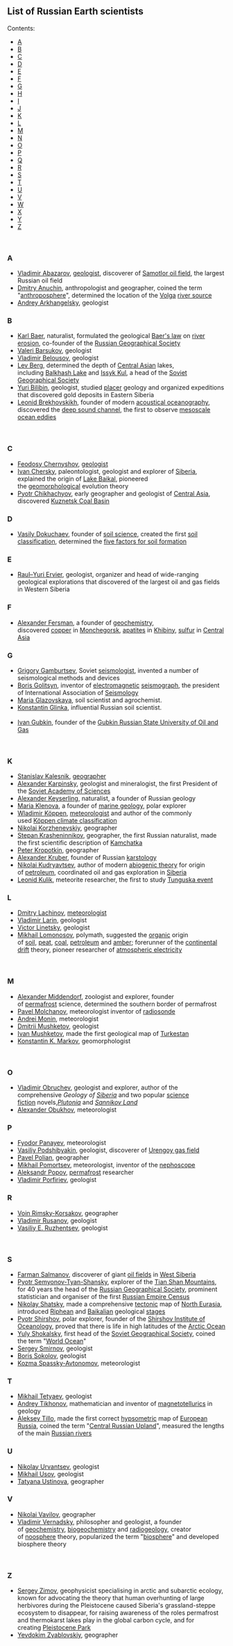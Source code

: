 <h2>List of Russian Earth scientists </h2>
<div id="toctitle" class="toctitle"><span id="tocheading">Contents:&nbsp;</span></div>
<ul>
<li><a href="#A">A</a></li>
<li><a href="#B">B</a></li>
<li><a href="#C">C</a></li>
<li><a href="#D">D</a></li>
<li><a href="#E">E</a></li>
<li><a href="#F">F</a></li>
<li><a href="#G">G</a></li>
<li><a href="#H">H</a></li>
<li><a href="#I">I</a></li>
<li><a href="#J">J</a></li>
<li><a href="#K">K</a></li>
<li><a href="#L">L</a></li>
<li><a href="#M">M</a></li>
<li><a href="#N">N</a></li>
<li><a href="#O">O</a></li>
<li><a href="#P">P</a></li>
<li><a href="#Q">Q</a></li>
<li><a href="#R">R</a></li>
<li><a href="#S">S</a></li>
<li><a href="#T">T</a></li>
<li><a href="#U">U</a></li>
<li><a href="#V">V</a></li>
<li><a href="#W">W</a></li>
<li><a href="#X">X</a></li>
<li><a href="#Y">Y</a></li>
<li><a href="#Z">Z</a></li>
</ul>
</br>
<h3><span id="A" class="mw-headline">A</span></h3>
<ul>
<li><a title="Vladimir Abazarov" href="https://en.wikipedia.org/wiki/Vladimir_Abazarov">Vladimir Abazarov</a>,&nbsp;<a title="Geologist" href="https://en.wikipedia.org/wiki/Geologist">geologist</a>, discoverer of&nbsp;<a class="mw-redirect" title="Samotlor oil field" href="https://en.wikipedia.org/wiki/Samotlor_oil_field">Samotlor oil field</a>, the largest Russian oil field</li>
<li><a title="Dmitry Anuchin" href="https://en.wikipedia.org/wiki/Dmitry_Anuchin">Dmitry Anuchin</a>, anthropologist and geographer, coined the term "<a title="Anthroposphere" href="https://en.wikipedia.org/wiki/Anthroposphere">anthroposphere</a>", determined the location of the&nbsp;<a title="Volga" href="https://en.wikipedia.org/wiki/Volga">Volga</a>&nbsp;<a title="River source" href="https://en.wikipedia.org/wiki/River_source">river source</a></li>
<li><a title="Andrey Arkhangelsky" href="https://en.wikipedia.org/wiki/Andrey_Arkhangelsky">Andrey Arkhangelsky</a>, geologist</li>
</ul>
<h3><span id="B" class="mw-headline">B</span></h3>
<ul>
<li><a class="mw-redirect" title="Karl Baer" href="https://en.wikipedia.org/wiki/Karl_Baer">Karl Baer</a>, naturalist, formulated the geological&nbsp;<a class="mw-redirect" title="Baer's law" href="https://en.wikipedia.org/wiki/Baer%27s_law">Baer's law</a>&nbsp;on&nbsp;<a class="mw-redirect" title="River erosion" href="https://en.wikipedia.org/wiki/River_erosion">river erosion</a>, co-founder of the&nbsp;<a title="Russian Geographical Society" href="https://en.wikipedia.org/wiki/Russian_Geographical_Society">Russian Geographical Society</a></li>
<li><a title="Valeri Barsukov" href="https://en.wikipedia.org/wiki/Valeri_Barsukov">Valeri Barsukov</a>, geologist</li>
<li><a title="Vladimir Belousov" href="https://en.wikipedia.org/wiki/Vladimir_Belousov">Vladimir Belousov</a>, geologist</li>
<li><a title="Lev Berg" href="https://en.wikipedia.org/wiki/Lev_Berg">Lev Berg</a>, determined the depth of&nbsp;<a title="Central Asia" href="https://en.wikipedia.org/wiki/Central_Asia">Central Asian</a>&nbsp;lakes, including&nbsp;<a class="mw-redirect" title="Balkhash Lake" href="https://en.wikipedia.org/wiki/Balkhash_Lake">Balkhash Lake</a>&nbsp;and&nbsp;<a class="mw-redirect" title="Issyk Kul" href="https://en.wikipedia.org/wiki/Issyk_Kul">Issyk Kul</a>, a head of the&nbsp;<a class="mw-redirect" title="Soviet Geographical Society" href="https://en.wikipedia.org/wiki/Soviet_Geographical_Society">Soviet Geographical Society</a></li>
<li><a title="Yuri Alexandrovich Bilibin" href="https://en.wikipedia.org/wiki/Yuri_Alexandrovich_Bilibin">Yuri Bilibin</a>, geologist, studied&nbsp;<a title="Placer deposit" href="https://en.wikipedia.org/wiki/Placer_deposit">placer</a>&nbsp;geology and organized expeditions that discovered gold deposits in Eastern Siberia</li>
<li><a title="Leonid Brekhovskikh" href="https://en.wikipedia.org/wiki/Leonid_Brekhovskikh">Leonid Brekhovskikh</a>, founder of modern&nbsp;<a title="Acoustical oceanography" href="https://en.wikipedia.org/wiki/Acoustical_oceanography">acoustical oceanography</a>, discovered the&nbsp;<a class="mw-redirect" title="Deep sound channel" href="https://en.wikipedia.org/wiki/Deep_sound_channel">deep sound channel</a>, the first to observe&nbsp;<a class="mw-redirect" title="Mesoscale ocean eddies" href="https://en.wikipedia.org/wiki/Mesoscale_ocean_eddies">mesoscale ocean eddies</a></li>
</ul>
<div class="thumb tright">&nbsp;</div>
<h3><span id="C" class="mw-headline">C</span></h3>
<ul>
<li><a class="mw-redirect" title="Feodosy Chernyshov" href="https://en.wikipedia.org/wiki/Feodosy_Chernyshov">Feodosy Chernyshov</a>,&nbsp;<a title="Geologist" href="https://en.wikipedia.org/wiki/Geologist">geologist</a></li>
<li><a class="mw-redirect" title="Ivan Chersky" href="https://en.wikipedia.org/wiki/Ivan_Chersky">Ivan Chersky</a>, paleontologist, geologist and explorer of&nbsp;<a title="Siberia" href="https://en.wikipedia.org/wiki/Siberia">Siberia</a>, explained the origin of&nbsp;<a title="Lake Baikal" href="https://en.wikipedia.org/wiki/Lake_Baikal">Lake Baikal</a>, pioneered the&nbsp;<a class="mw-redirect" title="Geomorphological" href="https://en.wikipedia.org/wiki/Geomorphological">geomorphological</a>&nbsp;evolution theory</li>
<li><a title="Pyotr Chikhachyov" href="https://en.wikipedia.org/wiki/Pyotr_Chikhachyov">Pyotr Chikhachyov</a>, early geographer and geologist of&nbsp;<a title="Central Asia" href="https://en.wikipedia.org/wiki/Central_Asia">Central Asia</a>, discovered&nbsp;<a class="mw-redirect" title="Kuznetsk Coal Basin" href="https://en.wikipedia.org/wiki/Kuznetsk_Coal_Basin">Kuznetsk Coal Basin</a></li>
</ul>
<h3><span id="D" class="mw-headline">D</span></h3>
<ul>
<li><a title="Vasily Dokuchaev" href="https://en.wikipedia.org/wiki/Vasily_Dokuchaev">Vasily Dokuchaev</a>, founder of&nbsp;<a title="Soil science" href="https://en.wikipedia.org/wiki/Soil_science">soil science</a>, created the first&nbsp;<a title="Soil classification" href="https://en.wikipedia.org/wiki/Soil_classification">soil classification</a>, determined the&nbsp;<a class="mw-redirect" title="Clorpt" href="https://en.wikipedia.org/wiki/Clorpt">five factors for soil formation</a></li>
</ul>
<h3><span id="E" class="mw-headline">E</span></h3>
<ul>
<li><a class="mw-redirect" title="Raul&ndash;Yuri Georgievich Ervier" href="https://en.wikipedia.org/wiki/Raul%E2%80%93Yuri_Georgievich_Ervier">Raul&ndash;Yuri Ervier</a>, geologist, organizer and head of wide-ranging geological explorations that discovered of the largest oil and gas fields in Western Siberia</li>
</ul>
<h3><span id="F" class="mw-headline">F</span></h3>
<ul>
<li><a title="Alexander Fersman" href="https://en.wikipedia.org/wiki/Alexander_Fersman">Alexander Fersman</a>, a founder of&nbsp;<a title="Geochemistry" href="https://en.wikipedia.org/wiki/Geochemistry">geochemistry</a>, discovered&nbsp;<a title="Copper" href="https://en.wikipedia.org/wiki/Copper">copper</a>&nbsp;in&nbsp;<a title="Monchegorsk" href="https://en.wikipedia.org/wiki/Monchegorsk">Monchegorsk</a>,&nbsp;<a title="Apatite" href="https://en.wikipedia.org/wiki/Apatite">apatites</a>&nbsp;in&nbsp;<a title="Khibiny Mountains" href="https://en.wikipedia.org/wiki/Khibiny_Mountains">Khibiny</a>,&nbsp;<a title="Sulfur" href="https://en.wikipedia.org/wiki/Sulfur">sulfur</a>&nbsp;in&nbsp;<a title="Central Asia" href="https://en.wikipedia.org/wiki/Central_Asia">Central Asia</a></li>
</ul>
<h3><span id="G" class="mw-headline">G</span></h3>
<ul>
<li><a title="Grigory Gamburtsev" href="https://en.wikipedia.org/wiki/Grigory_Gamburtsev">Grigory Gamburtsev</a>, Soviet&nbsp;<a class="mw-redirect" title="Seismologist" href="https://en.wikipedia.org/wiki/Seismologist">seismologist</a>, invented a number of seismological methods and devices</li>
<li><a class="mw-redirect" title="Boris Borisovich Galitzine" href="https://en.wikipedia.org/wiki/Boris_Borisovich_Galitzine">Boris Golitsyn</a>, inventor of&nbsp;<a title="Electromagnetism" href="https://en.wikipedia.org/wiki/Electromagnetism">electromagnetic</a>&nbsp;<a class="mw-redirect" title="Seismograph" href="https://en.wikipedia.org/wiki/Seismograph">seismograph</a>, the president of International Association of&nbsp;<a title="Seismology" href="https://en.wikipedia.org/wiki/Seismology">Seismology</a></li>
<li><a title="Maria Glazovskaya" href="https://en.wikipedia.org/wiki/Maria_Glazovskaya">Maria Glazovskaya</a>, soil scientist and agrochemist.</li>
<li><a title="Konstantin Glinka" href="https://en.wikipedia.org/wiki/Konstantin_Glinka">Konstantin Glinka</a>, influential Russian soil scientist.
<div class="thumb tright">&nbsp;</div>
</li>
<li><a title="Ivan Gubkin" href="https://en.wikipedia.org/wiki/Ivan_Gubkin">Ivan Gubkin</a>, founder of the&nbsp;<a title="Gubkin Russian State University of Oil and Gas" href="https://en.wikipedia.org/wiki/Gubkin_Russian_State_University_of_Oil_and_Gas">Gubkin Russian State University of Oil and Gas</a></li>
</ul>
<div class="thumb tright">&nbsp;</div>
<h3><span id="K" class="mw-headline">K</span></h3>
<ul>
<li><a title="Stanislav Kalesnik" href="https://en.wikipedia.org/wiki/Stanislav_Kalesnik">Stanislav Kalesnik</a>,&nbsp;<a title="Geographer" href="https://en.wikipedia.org/wiki/Geographer">geographer</a></li>
<li><a title="Alexander Karpinsky" href="https://en.wikipedia.org/wiki/Alexander_Karpinsky">Alexander Karpinsky</a>, geologist and mineralogist, the first President of the&nbsp;<a class="mw-redirect" title="Soviet Academy of Sciences" href="https://en.wikipedia.org/wiki/Soviet_Academy_of_Sciences">Soviet Academy of Sciences</a></li>
<li><a class="mw-redirect" title="Alexander Keyserling" href="https://en.wikipedia.org/wiki/Alexander_Keyserling">Alexander Keyserling</a>, naturalist, a founder of Russian geology</li>
<li><a title="Maria Klenova" href="https://en.wikipedia.org/wiki/Maria_Klenova">Maria Klenova</a>, a founder of&nbsp;<a title="Marine geology" href="https://en.wikipedia.org/wiki/Marine_geology">marine geology</a>, polar explorer</li>
<li><a title="Wladimir K&ouml;ppen" href="https://en.wikipedia.org/wiki/Wladimir_K%C3%B6ppen">Wladimir K&ouml;ppen</a>,&nbsp;<a title="Meteorologist" href="https://en.wikipedia.org/wiki/Meteorologist">meteorologist</a>&nbsp;and author of the commonly used&nbsp;<a title="K&ouml;ppen climate classification" href="https://en.wikipedia.org/wiki/K%C3%B6ppen_climate_classification">K&ouml;ppen climate classification</a></li>
<li><a title="Nikolai Korzhenevskiy" href="https://en.wikipedia.org/wiki/Nikolai_Korzhenevskiy">Nikolai Korzhenevskiy</a>, geographer</li>
<li><a title="Stepan Krasheninnikov" href="https://en.wikipedia.org/wiki/Stepan_Krasheninnikov">Stepan Krasheninnikov</a>, geographer, the first Russian naturalist, made the first scientific description of&nbsp;<a class="mw-redirect" title="Kamchatka" href="https://en.wikipedia.org/wiki/Kamchatka">Kamchatka</a></li>
<li><a title="Peter Kropotkin" href="https://en.wikipedia.org/wiki/Peter_Kropotkin">Peter Kropotkin</a>, geographer</li>
<li><a title="Alexander Kruber" href="https://en.wikipedia.org/wiki/Alexander_Kruber">Alexander Kruber</a>, founder of Russian&nbsp;<a class="mw-redirect" title="Karstology" href="https://en.wikipedia.org/wiki/Karstology">karstology</a></li>
<li><a title="Nikolai Kudryavtsev" href="https://en.wikipedia.org/wiki/Nikolai_Kudryavtsev">Nikolai Kudryavtsev</a>, author of modern&nbsp;<a class="mw-redirect" title="Abiogenic theory" href="https://en.wikipedia.org/wiki/Abiogenic_theory">abiogenic theory</a>&nbsp;for origin of&nbsp;<a title="Petroleum" href="https://en.wikipedia.org/wiki/Petroleum">petroleum</a>, coordinated oil and gas exploration in&nbsp;<a title="Siberia" href="https://en.wikipedia.org/wiki/Siberia">Siberia</a></li>
<li><a title="Leonid Kulik" href="https://en.wikipedia.org/wiki/Leonid_Kulik">Leonid Kulik</a>, meteorite researcher, the first to study&nbsp;<a title="Tunguska event" href="https://en.wikipedia.org/wiki/Tunguska_event">Tunguska event</a></li>
</ul>
<h3><span id="L" class="mw-headline">L</span></h3>
<ul>
<li><a title="Dmitry Lachinov" href="https://en.wikipedia.org/wiki/Dmitry_Lachinov">Dmitry Lachinov</a>,&nbsp;<a title="Meteorologist" href="https://en.wikipedia.org/wiki/Meteorologist">meteorologist</a></li>
<li><a title="Vladimir Larin" href="https://en.wikipedia.org/wiki/Vladimir_Larin">Vladimir Larin</a>, geologist</li>
<li><a title="Victor Linetsky" href="https://en.wikipedia.org/wiki/Victor_Linetsky">Victor Linetsky</a>, geologist</li>
<li><a title="Mikhail Lomonosov" href="https://en.wikipedia.org/wiki/Mikhail_Lomonosov">Mikhail Lomonosov</a>, polymath, suggested the&nbsp;<a title="Organism" href="https://en.wikipedia.org/wiki/Organism">organic</a>&nbsp;origin of&nbsp;<a title="Soil" href="https://en.wikipedia.org/wiki/Soil">soil</a>,&nbsp;<a title="Peat" href="https://en.wikipedia.org/wiki/Peat">peat</a>,&nbsp;<a title="Coal" href="https://en.wikipedia.org/wiki/Coal">coal</a>,&nbsp;<a title="Petroleum" href="https://en.wikipedia.org/wiki/Petroleum">petroleum</a>&nbsp;and&nbsp;<a title="Amber" href="https://en.wikipedia.org/wiki/Amber">amber</a>; forerunner of the&nbsp;<a title="Continental drift" href="https://en.wikipedia.org/wiki/Continental_drift">continental drift</a>&nbsp;theory, pioneer researcher of&nbsp;<a title="Atmospheric electricity" href="https://en.wikipedia.org/wiki/Atmospheric_electricity">atmospheric electricity</a></li>
</ul>
<div class="thumb tright">&nbsp;</div>
<h3><span id="M" class="mw-headline">M</span></h3>
<ul>
<li><a class="mw-redirect" title="Alexander Middendorf" href="https://en.wikipedia.org/wiki/Alexander_Middendorf">Alexander Middendorf</a>, zoologist and explorer, founder of&nbsp;<a title="Permafrost" href="https://en.wikipedia.org/wiki/Permafrost">permafrost</a>&nbsp;science, determined the southern border of permafrost</li>
<li><a title="Pavel Molchanov" href="https://en.wikipedia.org/wiki/Pavel_Molchanov">Pavel Molchanov</a>, meteorologist inventor of&nbsp;<a title="Radiosonde" href="https://en.wikipedia.org/wiki/Radiosonde">radiosonde</a></li>
<li><a title="Andrei Monin" href="https://en.wikipedia.org/wiki/Andrei_Monin">Andrei Monin</a>, meteorologist</li>
<li><a class="mw-redirect" title="Dmitrii Mushketov" href="https://en.wikipedia.org/wiki/Dmitrii_Mushketov">Dmitrii Mushketov</a>, geologist</li>
<li><a title="Ivan Mushketov" href="https://en.wikipedia.org/wiki/Ivan_Mushketov">Ivan Mushketov</a>, made the first geological map of&nbsp;<a title="Turkestan" href="https://en.wikipedia.org/wiki/Turkestan">Turkestan</a></li>
<li><a class="mw-redirect" title="Konstantin Konstatinovich Markov" href="https://en.wikipedia.org/wiki/Konstantin_Konstatinovich_Markov">Konstantin K. Markov</a>, geomorphologist</li>
</ul>
<div class="thumb tright">&nbsp;</div>
<h3><span id="O" class="mw-headline">O</span></h3>
<ul>
<li><a title="Vladimir Obruchev" href="https://en.wikipedia.org/wiki/Vladimir_Obruchev">Vladimir Obruchev</a>, geologist and explorer, author of the comprehensive&nbsp;<em>Geology of&nbsp;<a title="Siberia" href="https://en.wikipedia.org/wiki/Siberia">Siberia</a></em>&nbsp;and two popular&nbsp;<a title="Science fiction" href="https://en.wikipedia.org/wiki/Science_fiction">science fiction</a>&nbsp;novels,<em><a title="Hollow Earth" href="https://en.wikipedia.org/wiki/Hollow_Earth">Plutonia</a></em>&nbsp;and&nbsp;<em><a title="Sannikov Land" href="https://en.wikipedia.org/wiki/Sannikov_Land">Sannikov Land</a></em></li>
<li><a title="Alexander Obukhov" href="https://en.wikipedia.org/wiki/Alexander_Obukhov">Alexander Obukhov</a>, meteorologist</li>
</ul>
<h3><span id="P" class="mw-headline">P</span></h3>
<ul>
<li><a title="Fyodor Panayev" href="https://en.wikipedia.org/wiki/Fyodor_Panayev">Fyodor Panayev</a>, meteorologist</li>
<li><a class="mw-redirect" title="Vasiliy Podshibyakin" href="https://en.wikipedia.org/wiki/Vasiliy_Podshibyakin">Vasiliy Podshibyakin</a>, geologist, discoverer of&nbsp;<a title="Urengoy gas field" href="https://en.wikipedia.org/wiki/Urengoy_gas_field">Urengoy gas field</a></li>
<li><a title="Pavel Polian" href="https://en.wikipedia.org/wiki/Pavel_Polian">Pavel Polian</a>, geographer</li>
<li><a title="Mikhail Pomortsev" href="https://en.wikipedia.org/wiki/Mikhail_Pomortsev">Mikhail Pomortsev</a>, meteorologist, inventor of the&nbsp;<a title="Nephoscope" href="https://en.wikipedia.org/wiki/Nephoscope">nephoscope</a></li>
<li><a title="Aleksandr Iosifovich Popov" href="https://en.wikipedia.org/wiki/Aleksandr_Iosifovich_Popov">Aleksandr Popov</a>,&nbsp;<a title="Permafrost" href="https://en.wikipedia.org/wiki/Permafrost">permafrost</a>&nbsp;researcher</li>
<li><a title="Vladimir Porfiriev" href="https://en.wikipedia.org/wiki/Vladimir_Porfiriev">Vladimir Porfiriev</a>, geologist</li>
</ul>
<h3><span id="R" class="mw-headline">R</span></h3>
<ul>
<li><a title="Voin Rimsky-Korsakov" href="https://en.wikipedia.org/wiki/Voin_Rimsky-Korsakov">Voin Rimsky-Korsakov</a>, geographer</li>
<li><a title="Vladimir Rusanov" href="https://en.wikipedia.org/wiki/Vladimir_Rusanov">Vladimir Rusanov</a>, geologist</li>
<li><a class="mw-redirect" title="Vasiliy E. Ruzhentsev" href="https://en.wikipedia.org/wiki/Vasiliy_E._Ruzhentsev">Vasiliy E. Ruzhentsev</a>, geologist</li>
</ul>
<div class="thumb tright">&nbsp;</div>
<h3><span id="S" class="mw-headline">S</span></h3>
<ul>
<li><a title="Farman Salmanov" href="https://en.wikipedia.org/wiki/Farman_Salmanov">Farman Salmanov</a>, discoverer of giant&nbsp;<a class="mw-redirect" title="Oil fields" href="https://en.wikipedia.org/wiki/Oil_fields">oil fields</a>&nbsp;in&nbsp;<a title="West Siberian Plain" href="https://en.wikipedia.org/wiki/West_Siberian_Plain">West Siberia</a></li>
<li><a title="Pyotr Semyonov-Tyan-Shansky" href="https://en.wikipedia.org/wiki/Pyotr_Semyonov-Tyan-Shansky">Pyotr Semyonov-Tyan-Shansky</a>, explorer of the&nbsp;<a class="mw-redirect" title="Tian Shan Mountains" href="https://en.wikipedia.org/wiki/Tian_Shan_Mountains">Tian Shan Mountains</a>, for 40 years the head of the&nbsp;<a title="Russian Geographical Society" href="https://en.wikipedia.org/wiki/Russian_Geographical_Society">Russian Geographical Society</a>, prominent statistician and organiser of the first&nbsp;<a title="Russian Empire Census" href="https://en.wikipedia.org/wiki/Russian_Empire_Census">Russian Empire Census</a></li>
<li><a title="Nikolay Shatsky" href="https://en.wikipedia.org/wiki/Nikolay_Shatsky">Nikolay Shatsky</a>, made a comprehensive&nbsp;<a class="mw-redirect" title="Tectonic" href="https://en.wikipedia.org/wiki/Tectonic">tectonic</a>&nbsp;map of&nbsp;<a class="mw-redirect" title="North Eurasia" href="https://en.wikipedia.org/wiki/North_Eurasia">North Eurasia</a>, introduced&nbsp;<a title="Riphean (stage)" href="https://en.wikipedia.org/wiki/Riphean_(stage)">Riphean</a>&nbsp;and&nbsp;<a class="mw-redirect" title="Baikalian" href="https://en.wikipedia.org/wiki/Baikalian">Baikalian</a>&nbsp;geological&nbsp;<a title="Stage (stratigraphy)" href="https://en.wikipedia.org/wiki/Stage_(stratigraphy)">stages</a></li>
<li><a title="Pyotr Shirshov" href="https://en.wikipedia.org/wiki/Pyotr_Shirshov">Pyotr Shirshov</a>, polar explorer, founder of the&nbsp;<a title="Shirshov Institute of Oceanology" href="https://en.wikipedia.org/wiki/Shirshov_Institute_of_Oceanology">Shirshov Institute of Oceanology</a>, proved that there is life in high latitudes of the&nbsp;<a title="Arctic Ocean" href="https://en.wikipedia.org/wiki/Arctic_Ocean">Arctic Ocean</a></li>
<li><a title="Yuly Shokalsky" href="https://en.wikipedia.org/wiki/Yuly_Shokalsky">Yuly Shokalsky</a>, first head of the&nbsp;<a class="mw-redirect" title="Soviet Geographical Society" href="https://en.wikipedia.org/wiki/Soviet_Geographical_Society">Soviet Geographical Society</a>, coined the term "<a title="World Ocean" href="https://en.wikipedia.org/wiki/World_Ocean">World Ocean</a>"</li>
<li><a class="mw-redirect" title="Sergey Sergeyevich Smirnov (geologist)" href="https://en.wikipedia.org/wiki/Sergey_Sergeyevich_Smirnov_(geologist)">Sergey Smirnov</a>, geologist</li>
<li><a title="Boris Sergeyevich Sokolov" href="https://en.wikipedia.org/wiki/Boris_Sergeyevich_Sokolov">Boris Sokolov</a>, geologist</li>
<li><a title="Kozma Spassky-Avtonomov" href="https://en.wikipedia.org/wiki/Kozma_Spassky-Avtonomov">Kozma Spassky-Avtonomov</a>, meteorologist</li>
</ul>
<h3><span id="T" class="mw-headline">T</span></h3>
<ul>
<li><a title="Mikhail Tetyaev" href="https://en.wikipedia.org/wiki/Mikhail_Tetyaev">Mikhail Tetyaev</a>, geologist</li>
<li><a class="mw-redirect" title="Andrey Nikolayevich Tychonoff" href="https://en.wikipedia.org/wiki/Andrey_Nikolayevich_Tychonoff">Andrey Tikhonov</a>, mathematician and inventor of&nbsp;<a title="Magnetotellurics" href="https://en.wikipedia.org/wiki/Magnetotellurics">magnetotellurics</a>&nbsp;in geology</li>
<li><a title="Aleksey Tillo" href="https://en.wikipedia.org/wiki/Aleksey_Tillo">Aleksey Tillo</a>, made the first correct&nbsp;<a class="mw-redirect" title="Hypsometric curve" href="https://en.wikipedia.org/wiki/Hypsometric_curve">hypsometric</a>&nbsp;map of&nbsp;<a title="European Russia" href="https://en.wikipedia.org/wiki/European_Russia">European Russia</a>, coined the term "<a title="Central Russian Upland" href="https://en.wikipedia.org/wiki/Central_Russian_Upland">Central Russian Upland</a>", measured the lengths of the main&nbsp;<a class="mw-redirect" title="Russian rivers" href="https://en.wikipedia.org/wiki/Russian_rivers">Russian rivers</a></li>
</ul>
<h3><span id="U" class="mw-headline">U</span></h3>
<ul>
<li><a title="Nikolay Urvantsev" href="https://en.wikipedia.org/wiki/Nikolay_Urvantsev">Nikolay Urvantsev</a>, geologist</li>
<li><a title="Mikhail Usov" href="https://en.wikipedia.org/wiki/Mikhail_Usov">Mikhail Usov</a>, geologist</li>
<li><a title="Tatyana Ustinova" href="https://en.wikipedia.org/wiki/Tatyana_Ustinova">Tatyana Ustinova</a>, geographer</li>
</ul>
<h3><span id="V" class="mw-headline">V</span></h3>
<ul>
<li><a title="Nikolai Vavilov" href="https://en.wikipedia.org/wiki/Nikolai_Vavilov">Nikolai Vavilov</a>, geographer</li>
<li><a title="Vladimir Vernadsky" href="https://en.wikipedia.org/wiki/Vladimir_Vernadsky">Vladimir Vernadsky</a>, philosopher and geologist, a founder of&nbsp;<a title="Geochemistry" href="https://en.wikipedia.org/wiki/Geochemistry">geochemistry</a>,&nbsp;<a title="Biogeochemistry" href="https://en.wikipedia.org/wiki/Biogeochemistry">biogeochemistry</a>&nbsp;and&nbsp;<a class="mw-redirect" title="Radiogeology" href="https://en.wikipedia.org/wiki/Radiogeology">radiogeology</a>, creator of&nbsp;<a title="Noosphere" href="https://en.wikipedia.org/wiki/Noosphere">noosphere</a>&nbsp;theory, popularized the term "<a title="Biosphere" href="https://en.wikipedia.org/wiki/Biosphere">biosphere</a>" and developed biosphere theory</li>
</ul>
<div class="thumb tright">&nbsp;</div>
<h3><span id="Z" class="mw-headline">Z</span></h3>
<ul>
<li><a title="Sergey Zimov" href="https://en.wikipedia.org/wiki/Sergey_Zimov">Sergey Zimov</a>, geophysicist specialising in arctic and subarctic ecology, known for advocating the theory that human overhunting of large herbivores during the Pleistocene caused Siberia's grassland-steppe ecosystem to disappear, for raising awareness of the roles permafrost and thermokarst lakes play in the global carbon cycle, and for creating&nbsp;<a title="Pleistocene Park" href="https://en.wikipedia.org/wiki/Pleistocene_Park">Pleistocene Park</a></li>
<li><a title="Yevdokim Zyablovskiy" href="https://en.wikipedia.org/wiki/Yevdokim_Zyablovskiy">Yevdokim Zyablovskiy</a>, geographer</li>
</ul>
